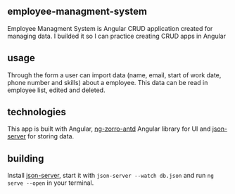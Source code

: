 ## employee-managment-system

Employee Managment System is Angular CRUD application created for managing data. I builded it so I can practice creating CRUD apps in Angular



## usage

Through the form a user can import data (name, email, start of work date, phone number and skills) about a employee. This data can be read in employee list, edited and deleted.


## technologies

This app is built with Angular, [ng-zorro-antd](https://ng.ant.design/docs/introduce/en) Angular library for UI and [json-server](https://github.com/typicode/json-server) for storing data.



## building

Install [json-server](https://github.com/typicode/json-server), start it with `json-server --watch db.json` and run `ng serve --open` in your terminal.
